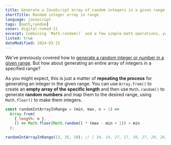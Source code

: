 ```yaml
---
title: Generate a JavaScript array of random integers in a given range
shortTitle: Random integer array in range
language: javascript
tags: [math,random]
cover: digital-nomad-11
excerpt: Combining `Math.random()` and a few simple math operations, you can generate an array of random integers in a specified range.
listed: true
dateModified: 2024-03-15
---
```


We've previously covered how to [generate a random integer or number in a given range](/js/s/random-number-or-integer-in-range). But how about generating an entire array of integers in a specified range?

As you might expect, this is just a matter of **repeating the process** for generating an integer in the given range. You can use `Array.from()` to create an **empty array of the specific length** and then use `Math.random()` to generate **random numbers** and map them to the desired range, using `Math.floor()` to make them integers.

```js
const randomIntArrayInRange = (min, max, n = 1) =>
  Array.from(
    { length: n },
    () => Math.floor(Math.random() * (max - min + 1)) + min
  );

randomIntArrayInRange(12, 35, 10); // [ 34, 14, 27, 17, 30, 27, 20, 26, 21, 14 ]
```
